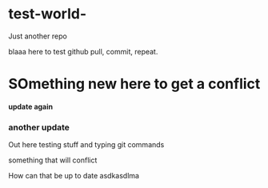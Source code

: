 # test-world-
Just another repo

blaaa
here to test github
pull, commit, repeat.

<h1> SOmething new here to get a conflict </h1> 

<h4>update again</h4>

<h3>another update</h3>

<p> Out here testing stuff and typing git commands </p>

<p> something that will conflict</p>

How can that be up to date
asdkasdlma
